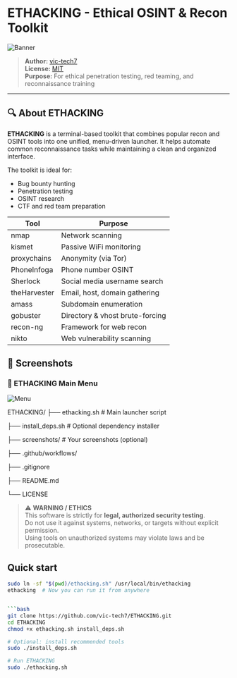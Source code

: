 # ETHACKING - Ethical OSINT & Recon Toolkit

![Banner](screenshots/banner.png) <!-- Replace with your screenshot path -->

> **Author:** [vic-tech7](https://github.com/vic-tech7)  
> **License:** [MIT](LICENSE)  
> **Purpose:** For ethical penetration testing, red teaming, and reconnaissance training

---

## 🔍 About ETHACKING

**ETHACKING** is a terminal-based toolkit that combines popular recon and OSINT tools into one unified, menu-driven launcher. It helps automate common reconnaissance tasks while maintaining a clean and organized interface.

The toolkit is ideal for:

- Bug bounty hunting
- Penetration testing
- OSINT research
- CTF and red team preparation

| Tool         | Purpose                         |
| ------------ | ------------------------------- |
| nmap         | Network scanning                |
| kismet       | Passive WiFi monitoring         |
| proxychains  | Anonymity (via Tor)             |
| PhoneInfoga  | Phone number OSINT              |
| Sherlock     | Social media username search    |
| theHarvester | Email, host, domain gathering   |
| amass        | Subdomain enumeration           |
| gobuster     | Directory & vhost brute-forcing |
| recon-ng     | Framework for web recon         |
| nikto        | Web vulnerability scanning      |

## 📸 Screenshots

### 🔧 ETHACKING Main Menu
![Menu](screenshots/menu.png)

 ETHACKING/
├── ethacking.sh            # Main launcher script

├── install_deps.sh         # Optional dependency installer

├── screenshots/            # Your screenshots (optional)

├── .github/workflows/    

├── .gitignore

├── README.md

└── LICENSE


> ⚠️ **WARNING / ETHICS**  
> This software is strictly for **legal, authorized security testing**.  
> Do not use it against systems, networks, or targets without explicit permission.  
> Using tools on unauthorized systems may violate laws and be prosecutable.

## Quick start
```bash
sudo ln -sf "$(pwd)/ethacking.sh" /usr/local/bin/ethacking
ethacking  # Now you can run it from anywhere


```bash
git clone https://github.com/vic-tech7/ETHACKING.git
cd ETHACKING
chmod +x ethacking.sh install_deps.sh

# Optional: install recommended tools
sudo ./install_deps.sh

# Run ETHACKING
sudo ./ethacking.sh


